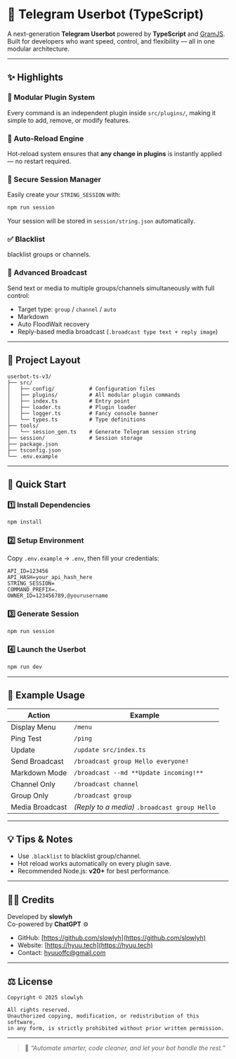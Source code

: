 # 🚀 Telegram Userbot (TypeScript)

A next-generation **Telegram Userbot** powered by **TypeScript** and [GramJS](https://gram.js.org/).  
Built for developers who want speed, control, and flexibility — all in one modular architecture.

---

## ✨ Highlights

### 🔌 Modular Plugin System
Every command is an independent plugin inside `src/plugins/`, making it simple to add, remove, or modify features.

### 🔁 Auto-Reload Engine
Hot-reload system ensures that **any change in plugins** is instantly applied — no restart required.

### 🔐 Secure Session Manager
Easily create your `STRING_SESSION` with:
```bash
npm run session
```
Your session will be stored in `session/string.json` automatically.

### ✅ Blacklist
blacklist groups or channels.

### 📢 Advanced Broadcast
Send text or media to multiple groups/channels simultaneously with full control:
- Target type: `group` / `channel` / `auto`
- Markdown
- Auto FloodWait recovery
- Reply-based media broadcast (`.broadcast type text + reply image`)

---

## 🧱 Project Layout

```
userbot-ts-v3/
├── src/
│   ├── config/           # Configuration files
│   ├── plugins/          # All modular plugin commands
│   ├── index.ts          # Entry point
│   ├── loader.ts         # Plugin loader
│   ├── logger.ts         # Fancy console banner
│   └── types.ts          # Type definitions
├── tools/
│   └── session_gen.ts    # Generate Telegram session string
├── session/              # Session storage
├── package.json
├── tsconfig.json
└── .env.example
```

---

## 🚀 Quick Start

### 1️⃣ Install Dependencies
```bash
npm install
```

### 2️⃣ Setup Environment
Copy `.env.example` → `.env`, then fill your credentials:
```env
API_ID=123456
API_HASH=your_api_hash_here
STRING_SESSION=
COMMAND_PREFIX=.
OWNER_ID=123456789,@yourusername
```

### 3️⃣ Generate Session
```bash
npm run session
```

### 4️⃣ Launch the Userbot
```bash
npm run dev
```

---

## 🧾 Example Usage

| Action | Example |
|--------|----------|
| Display Menu | `/menu` |
| Ping Test | `/ping` |
| Update | `/update src/index.ts` 
| Send Broadcast | `/broadcast group Hello everyone!` |
| Markdown Mode | `/broadcast --md **Update incoming!**` |
| Channel Only | `/broadcast channel` |
| Group Only | `/broadcast group` |
| Media Broadcast | *(Reply to a media)* `.broadcast group Hello` |

---

## 💡 Tips & Notes

- Use `.blacklist` to blacklist group/channel.
- Hot reload works automatically on every plugin save.
- Recommended Node.js: **v20+** for best performance.

---

## 🧑‍💻 Credits

Developed by **slowlyh**  
Co-powered by **ChatGPT** ⚙️  
- GitHub: [https://github.com/slowlyh](https://github.com/slowlyh)  
- Website: [https://hyuu.tech](https://hyuu.tech)  
- Contact: [hyuuoffc@gmail.com](mailto:hyuuoffc@gmail.com)

---

## ⚖️ License

```
Copyright © 2025 slowlyh

All rights reserved.
Unauthorized copying, modification, or redistribution of this software,
in any form, is strictly prohibited without prior written permission.
```

---

> 💬 *“Automate smarter, code cleaner, and let your bot handle the rest.”*
